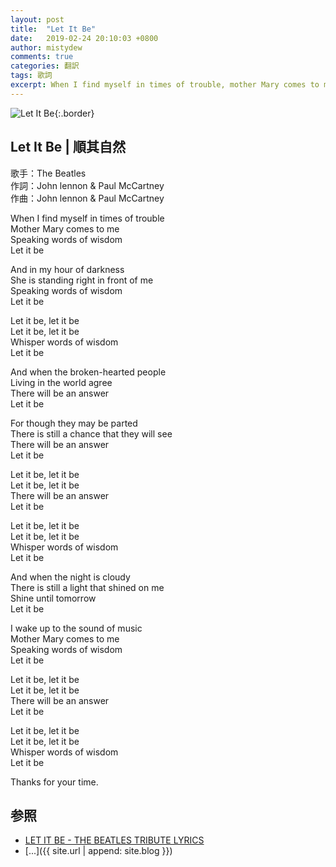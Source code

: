 ```yaml
---
layout: post
title:  "Let It Be"
date:   2019-02-24 20:10:03 +0800
author: mistydew
comments: true
categories: 翻訳
tags: 歌詞
excerpt: When I find myself in times of trouble, mother Mary comes to me, speaking words of wisdom, Let it be.
---
```

![Let It Be](https://raw.githubusercontent.com/mistydew/misc/master/cover/Let%20It%20Be.jpg){:.border}

## Let It Be | 順其自然

歌手：The Beatles<br>
作詞：John lennon & Paul McCartney<br>
作曲：John lennon & Paul McCartney

When I find myself in times of trouble<br>
Mother Mary comes to me<br>
Speaking words of wisdom<br>
Let it be

And in my hour of darkness<br>
She is standing right in front of me<br>
Speaking words of wisdom<br>
Let it be

Let it be, let it be<br>
Let it be, let it be<br>
Whisper words of wisdom<br>
Let it be

And when the broken-hearted people<br>
Living in the world agree<br>
There will be an answer<br>
Let it be

For though they may be parted<br>
There is still a chance that they will see<br>
There will be an answer<br>
Let it be

Let it be, let it be<br>
Let it be, let it be<br>
There will be an answer<br>
Let it be

Let it be, let it be<br>
Let it be, let it be<br>
Whisper words of wisdom<br>
Let it be

And when the night is cloudy<br>
There is still a light that shined on me<br>
Shine until tomorrow<br>
Let it be

I wake up to the sound of music<br>
Mother Mary comes to me<br>
Speaking words of wisdom<br>
Let it be

Let it be, let it be<br>
Let it be, let it be<br>
There will be an answer<br>
Let it be

Let it be, let it be<br>
Let it be, let it be<br>
Whisper words of wisdom<br>
Let it be

Thanks for your time.

## 参照
* [LET IT BE - THE BEATLES TRIBUTE LYRICS](http://www.songlyrics.com/let-it-be/let-it-be-the-beatles-tribute-lyrics)
* [...]({{ site.url | append: site.blog }})
